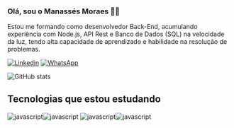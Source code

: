 ### Olá, sou o Manassés Moraes ✋🏾
Estou me formando como desenvolvedor Back-End, acumulando experiência com Node.js, API Rest e Banco de Dados (SQL) na velocidade da luz, tendo alta capacidade de aprendizado e habilidade na resolução de problemas.

[![Linkedin](https://img.shields.io/badge/LinkedIn-0077B5?style=for-the-badge&logo=linkedin&logoColor=white)](https://www.linkedin.com/in/manassesmlira/) [![WhatsApp](https://img.shields.io/badge/WhatsApp-25D366?style=for-the-badge&logo=whatsapp&logoColor=white)](https://wa.me/qr/JGASNMTHZQZOP1) 

![GitHub stats](https://github-readme-stats.vercel.app/api?username=manassesmlira&show_icons=true&theme=dracula)

## Tecnologias que estou estudando

<img align ="center" alt="javascript" src="https://img.shields.io/badge/JavaScript-F7DF1E?style=for-the-badge&logo=javascript&logoColor=black"><img align ="center" alt="javascript" src="https://img.shields.io/badge/MySQL-00000F?style=for-the-badge&logo=mysql&logoColor=white">
<img align ="center" alt="javascript" src="https://img.shields.io/badge/React-20232A?style=for-the-badge&logo=react&logoColor=61DAFB"><img align ="center" alt="javascript" src="https://img.shields.io/badge/Node.js-43853D?style=for-the-badge&logo=node.js&logoColor=white">
</div>
